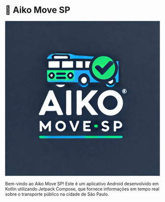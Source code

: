 # 🚌 Aiko Move SP

![Aiko](project/app/src/main/res/drawable/aikomovesp.png)

Bem-vindo ao Aiko Move SP! Este é um aplicativo Android desenvolvido em Kotlin utilizando Jetpack Compose, que fornece informações em tempo real sobre o transporte público na cidade de São Paulo.
